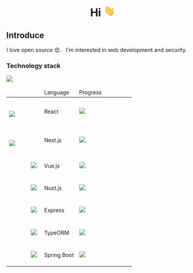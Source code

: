 <!-- ![header](https://capsule-render.vercel.app/api?type=wave&color=gradient&height=250&section=header&text=Hi%20there%20👋&fontSize=60&fontAlignY=35) -->

<h1 align="center">
  Hi <img src="./assets/Hi.gif" width="30px" style="max-width:100%;">
</h1>

<!--[![Sh031224 StackOverflow](https://github-readme-stackoverflow.vercel.app/?userID=12651185)](https://stackoverflow.com/users/12651185/sh031224)-->

<!-- [![Hits](https://hits.seeyoufarm.com/api/count/incr/badge.svg?url=https%3A%2F%2Fgithub.com%2FSh031224)](https://hits.seeyoufarm.com)
[![Facebook Badge](https://img.shields.io/badge/-Facebook-1877f2?style=flat-square&logo=facebook&logoColor=white&link=hhttps://www.facebook.com/profile.php?id=100048700034135)](https://www.facebook.com/profile.php?id=100048700034135)
[![Gmail Badge](https://img.shields.io/badge/-Gmail-c14438?style=flat-square&logo=Gmail&logoColor=white&link=mailto:1cktmdgh2@gmail.com)](mailto:1cktmdgh2@gmail.com)

[![Anurag's github stats](https://github-readme-stats.vercel.app/api?username=Sh031224&show_icons=true&hide_border=true&count_private=true&icon_color=FC2C2B&title_color=FC2C2B)](https://github.com/anuraghazra/github-readme-stats)
[![Top Langs](https://github-readme-stats.vercel.app/api/top-langs/?username=Sh031224&hide=html,c,css,c%2B%2B&title_color=FC2C2B)](https://github.com/anuraghazra/github-readme-stats) -->

## Introduce

I love open source 😍. &nbsp; I'm interested in web development and security.

### Technology stack

<img width="730px" src="https://user-images.githubusercontent.com/51149996/94318875-6e742600-ffc4-11ea-8642-60a9f13f1ff2.png" />
<table>
  <thead>
    <tr>
      <td width="78px"></td>
      <td>Language</td>
      <td width="130px">Progress</td>
  </thead>
  <tbody>
    <tr>
      <td>
        <code>
          <img width="40px" src="https://user-images.githubusercontent.com/51149996/94307688-382cab80-ffb0-11ea-9c13-32c7e3b7401f.png" />
        </code>
      </td>
      <td>
        React
      </td>
      <td>
        <img width="100px" src="https://progress-bar.dev/80" />
      </td>
    </tr>
    <tr>
      <td>
        <code>
          <img width="40px" src="https://user-images.githubusercontent.com/51149996/94310035-f1d94b80-ffb3-11ea-9a25-d02c5d2f9f6e.png" />
        </code>
      </td>
      <td>
        Next.js
      </td>
      <td>
        <img width="100px" src="https://progress-bar.dev/65" />
      </td>
    </tr>
    <tr>
      <td>
        <code>
        <img width="40px" src="https://user-images.githubusercontent.com/51149996/94309908-c3f40700-ffb3-11ea-9169-8477ebec261a.png" />
        </code>
      </td>
      <td>
        Vue.js
      </td>
      <td>
        <img width="100px" src="https://progress-bar.dev/85" />
      </td>
    </tr>
    <tr>
      <td>
        <code>
        <img width="40px" src="https://user-images.githubusercontent.com/51149996/94308864-20eebd80-ffb2-11ea-9a18-0ca00c6b9f7b.png" />
      </td>
      </code>
      <td>
        Nuxt.js
      </td>
      <td width="118px">
        <img width="100px" src="https://progress-bar.dev/75" />
      </td>
    </tr>
    <tr>
      <td>
        <code>
        <img width="40px" src="https://user-images.githubusercontent.com/51149996/94311207-d2dbb900-ffb5-11ea-90cf-c2616111fa4f.png" />
        </code>
      </td>
      <td>
        Express
      </td>
      <td>
        <img width="100px" src="https://progress-bar.dev/75" />
      </td>
    </tr>
    <tr>
      <td>
        <code>
        <img width="40px" src="https://user-images.githubusercontent.com/51149996/94312994-e8061700-ffb8-11ea-9660-c989e1f1ad5d.png" />
        </code>
      </td>
      <td>
        TypeORM
      </td>
      <td>
        <img width="100px" src="https://progress-bar.dev/70" />
      </td>
    </tr>
    <tr>
      <td>
        <code>
        <img width="40px" src="https://user-images.githubusercontent.com/51149996/94313385-95792a80-ffb9-11ea-8b54-c8942d6df6af.png" />
        </code>
      </td>
      <td>
        Spring Boot
      </td>
      <td>
        <img width="100px" src="https://progress-bar.dev/15" />
      </td>
    </tr>
  </tbody>
</table>
